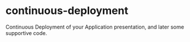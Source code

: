 # continuous-deployment
Continuous Deployment of your Application presentation, and later some supportive code.
